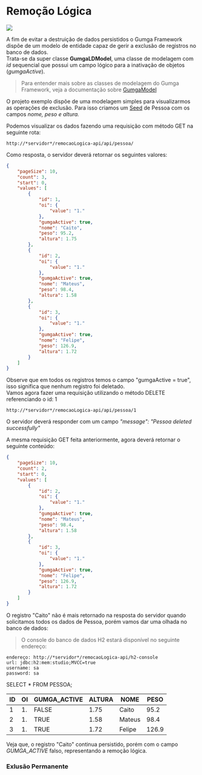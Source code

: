 # Remoção Lógica


[![](https://avatars3.githubusercontent.com/u/13262049?s=200&v=4)](https://github.com/GUMGA/frameworkbackend)

A fim de evitar a destruição de dados persistidos o Gumga Framework dispõe de um modelo de entidade capaz de gerir a exclusão de registros no banco de dados.<br>
Trata-se da super classe **GumgaLDModel**, uma classe de modelagem com *id* sequencial que possui um campo lógico para a inativação de objetos (*gumgaActive*).

> Para entender mais sobre as classes de modelagem do Gumga Framework, veja a documentação sobre [GumgaModel](https://github.com/GUMGA/framework-exemplos/tree/develop/gumgaModel)

O projeto exemplo dispõe de uma modelagem simples para visualizarmos as operações de exclusão. Para isso criamos um [Seed](https://github.com/GUMGA/framework-exemplos/tree/master/seeds) de Pessoa com os campos *nome, peso e altura.*

Podemos visualizar os dados fazendo uma requisição com método GET na seguinte rota:
```
http://*servidor*/remocaoLogica-api/api/pessoa/
```
Como resposta, o servidor deverá retornar os seguintes valores:
```json
{
    "pageSize": 10,
    "count": 3,
    "start": 0,
    "values": [
        {
            "id": 1,
            "oi": {
                "value": "1."
            },
            "gumgaActive": true,
            "nome": "Caito",
            "peso": 95.2,
            "altura": 1.75
        },
        {
            "id": 2,
            "oi": {
                "value": "1."
            },
            "gumgaActive": true,
            "nome": "Mateus",
            "peso": 98.4,
            "altura": 1.58
        },
        {
            "id": 3,
            "oi": {
                "value": "1."
            },
            "gumgaActive": true,
            "nome": "Felipe",
            "peso": 126.9,
            "altura": 1.72
        }
    ]
}
```

Observe que em todos os registros temos o campo "gumgaActive = true", isso significa que nenhum registro foi deletado.<br>
Vamos agora fazer uma requisição utilizando o método DELETE referenciando o id: 1
```
http://*servidor*/remocaoLogica-api/api/pessoa/1
```
O servidor deverá responder com um campo *"message": "Pessoa deleted successfully"*

A mesma requisição GET feita anteriormente, agora deverá retornar o seguinte conteúdo:
```json
{
    "pageSize": 10,
    "count": 2,
    "start": 0,
    "values": [
        {
            "id": 2,
            "oi": {
                "value": "1."
            },
            "gumgaActive": true,
            "nome": "Mateus",
            "peso": 98.4,
            "altura": 1.58
        },
        {
            "id": 3,
            "oi": {
                "value": "1."
            },
            "gumgaActive": true,
            "nome": "Felipe",
            "peso": 126.9,
            "altura": 1.72
        }
    ]
}
```
O registro "Caito" não é mais retornado na resposta do servidor quando solicitamos todos os dados de Pessoa, porém vamos dar uma olhada no banco de dados:

> O console do banco de dados H2 estará disponível no seguinte endereço:
 ```
 endereço: http://*servidor*/remocaoLogica-api/h2-console
 url: jdbc:h2:mem:studio;MVCC=true
 username: sa
 password: sa
 ```

 SELECT * FROM PESSOA;

 | ID   | OI   | GUMGA_ACTIVE   | ALTURA   | NOME   | PESO   |
 |------|------|----------------|----------|--------|--------|
 | 1 | 1. | FALSE | 1.75 | Caito | 95.2 |
 | 2 | 1. | TRUE | 1.58 | Mateus | 98.4 |
 | 3 | 1. | TRUE | 1.72 | Felipe | 126.9 |

 Veja que, o registro "Caito" continua persistido, porém com o campo *GUMGA_ACTIVE* falso, representando a remoção lógica.

### Exlusão Permanente
